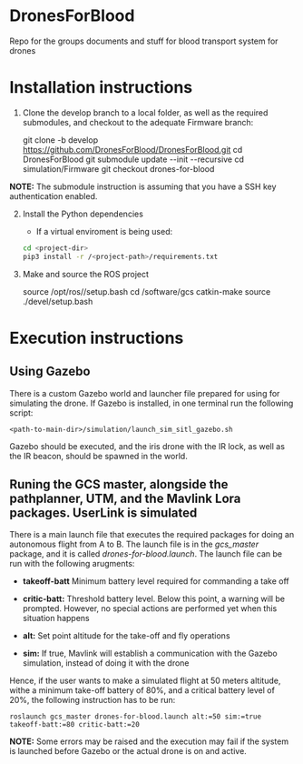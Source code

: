 # DronesForBlood
Repo for the groups documents and stuff for blood transport system for drones


# Installation instructions

1. Clone the develop branch to a local folder, as well as the required submodules, and checkout to the adequate Firmware branch:

    git clone -b develop https://github.com/DronesForBlood/DronesForBlood.git
    cd DronesForBlood
    git submodule update --init --recursive
    cd simulation/Firmware
    git checkout drones-for-blood

**NOTE:** The submodule instruction is assuming that you have a SSH key authentication enabled.

2. Install the Python dependencies
    - If a virtual enviroment is being used:
    
    ```bash
    cd <project-dir>
    pip3 install -r /<project-path>/requirements.txt 
    ```

3. Make and source the ROS project

    source /opt/ros/<ros-distro>/setup.bash
    cd <project-dir>/software/gcs
    catkin-make
    source ./devel/setup.bash

# Execution instructions

## Using Gazebo

There is a custom Gazebo world and launcher file prepared for using for simulating the drone. If Gazebo is installed, in one terminal run the following script:

    <path-to-main-dir>/simulation/launch_sim_sitl_gazebo.sh
    
Gazebo should be executed, and the iris drone with the IR lock, as well as the IR beacon, should be spawned in the world.

## Runing the GCS master, alongside the pathplanner, UTM, and the Mavlink Lora packages. UserLink is simulated

There is a main launch file that executes the required packages for doing an autonomous flight from A to B. The launch file is in the *gcs_master* package, and it is called *drones-for-blood.launch*. The launch file can be run with the following arugments:

- **takeoff-batt** Minimum battery level required for commanding a take off

- **critic-batt:** Threshold battery level. Below this point, a warning will be prompted. However, no special actions are performed yet when this situation happens

- **alt:** Set point altitude for the take-off and fly operations

- **sim:** If true, Mavlink will establish a communication with the Gazebo simulation, instead of doing it with the drone

Hence, if the user wants to make a simulated flight at 50 meters altitude, withe a minimum take-off battery of 80%, and a critical battery level of 20%, the following instruction has to be run:

    roslaunch gcs_master drones-for-blood.launch alt:=50 sim:=true takeoff-batt:=80 critic-batt:=20
    
**NOTE:** Some errors may be raised and the execution may fail if the system is launched before Gazebo or the actual drone is on and active.

